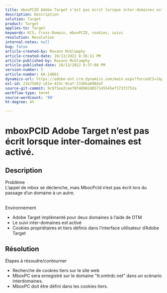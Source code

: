 ```yaml
---
title: mboxPCID Adobe Target n’est pas écrit lorsque inter-domaines est activé.
description: Description
solution: Target
product: Target
applies-to: Target
keywords: KCS, Cross-Domain, mboxPCID, cookies, suivi
resolution: Resolution
internal-notes: null
bug: false
article-created-by: Roxann McGlumphy
article-created-date: 10/13/2022 8:36:11 PM
article-published-by: Roxann McGlumphy
article-published-date: 10/13/2022 8:37:08 PM
version-number: 5
article-number: KA-14061
dynamics-url: https://adobe-ent.crm.dynamics.com/main.aspx?forceUCI=1&pagetype=entityrecord&etn=knowledgearticle&id=3513a2ab-364b-ed11-bba1-000d3a3064b8
exl-id: 21b75d62-c61e-423c-9caf-2336ba898daf
source-git-commit: 9c971ee2ceef8f48902d857145545ef173f3752a
workflow-type: tm+mt
source-wordcount: '99'
ht-degree: 4%

---
```


# mboxPCID Adobe Target n’est pas écrit lorsque inter-domaines est activé.

## Description

Problème<br>
L’appel de mbox se déclenche, mais MbocPcId n’est pas écrit lors du passage d’un domaine à un autre.


<br>Environnement<br>
- Adobe Target implémenté pour deux domaines à l’aide de DTM
- Le suivi inter-domaines est activé
- Cookies propriétaires et tiers définis dans l’interface utilisateur d’Adobe Target



## Résolution

Étapes à résoudre/contourner
- Recherche de cookies tiers sur le site web
- MboxPC sera enregistré sur le domaine &quot;tt.omtrdc.net&quot; dans un scénario interdomaines.
- MboxPC doit être défini dans les cookies tiers.
